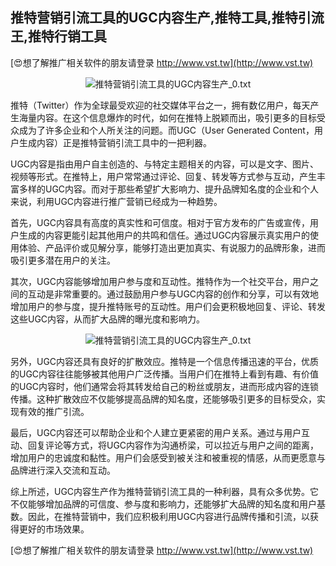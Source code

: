 ## **推特营销引流工具的UGC内容生产,推特工具,推特引流王,推特行销工具**

[😍想了解推广相关软件的朋友请登录 http://www.vst.tw](http://www.vst.tw)

 <center><img src="https://vst.tw/MP4/tuiguang/png/5.png" alt="推特营销引流工具的UGC内容生产_0.txt"></center>

推特（Twitter）作为全球最受欢迎的社交媒体平台之一，拥有数亿用户，每天产生海量内容。在这个信息爆炸的时代，如何在推特上脱颖而出，吸引更多的目标受众成为了许多企业和个人所关注的问题。而UGC（User Generated Content，用户生成内容）正是推特营销引流工具中的一把利器。

UGC内容是指由用户自主创造的、与特定主题相关的内容，可以是文字、图片、视频等形式。在推特上，用户常常通过评论、回复、转发等方式参与互动，产生丰富多样的UGC内容。而对于那些希望扩大影响力、提升品牌知名度的企业和个人来说，利用UGC内容进行推广营销已经成为一种趋势。

首先，UGC内容具有高度的真实性和可信度。相对于官方发布的广告或宣传，用户生成的内容更能引起其他用户的共鸣和信任。通过UGC内容展示真实用户的使用体验、产品评价或见解分享，能够打造出更加真实、有说服力的品牌形象，进而吸引更多潜在用户的关注。

其次，UGC内容能够增加用户参与度和互动性。推特作为一个社交平台，用户之间的互动是非常重要的。通过鼓励用户参与UGC内容的创作和分享，可以有效地增加用户的参与度，提升推特账号的互动性。用户们会更积极地回复、评论、转发这些UGC内容，从而扩大品牌的曝光度和影响力。

 <center><img src="https://vst.tw/MP4/tuiguang/png/7.png" alt="推特营销引流工具的UGC内容生产_0.txt"></center>

另外，UGC内容还具有良好的扩散效应。推特是一个信息传播迅速的平台，优质的UGC内容往往能够被其他用户广泛传播。当用户们在推特上看到有趣、有价值的UGC内容时，他们通常会将其转发给自己的粉丝或朋友，进而形成内容的连锁传播。这种扩散效应不仅能够提高品牌的知名度，还能够吸引更多的目标受众，实现有效的推广引流。

最后，UGC内容还可以帮助企业和个人建立更紧密的用户关系。通过与用户互动、回复评论等方式，将UGC内容作为沟通桥梁，可以拉近与用户之间的距离，增加用户的忠诚度和黏性。用户们会感受到被关注和被重视的情感，从而更愿意与品牌进行深入交流和互动。

综上所述，UGC内容生产作为推特营销引流工具的一种利器，具有众多优势。它不仅能够增加品牌的可信度、参与度和影响力，还能够扩大品牌的知名度和用户基数。因此，在推特营销中，我们应积极利用UGC内容进行品牌传播和引流，以获得更好的市场效果。

[😍想了解推广相关软件的朋友请登录 http://www.vst.tw](http://www.vst.tw)



